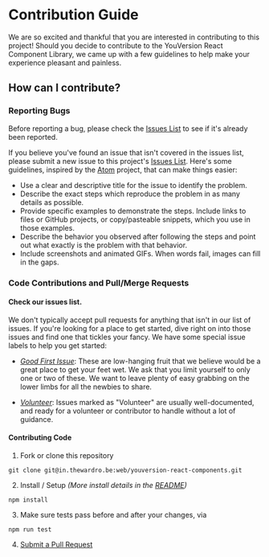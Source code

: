 # Contribution Guide

We are so excited and thankful that you are interested in contributing to this project!
Should you decide to contribute to the YouVersion React Component Library,
we came up with a few guidelines to help make your experience pleasant and painless.


## How can I contribute?


### Reporting Bugs

Before reporting a bug, please check the [Issues List][issues] to see if it's already been reported.

If you believe you've found an issue that isn't covered in the issues list, please submit a new issue to this project's [Issues List][issues]. Here's some guidelines, inspired by the  [Atom](https://github.com/atom/atom/blob/master/CONTRIBUTING.md#reporting-bugs) project, that can make things easier:

 * Use a clear and descriptive title for the issue to identify the problem.
 * Describe the exact steps which reproduce the problem in as many details as possible.
 * Provide specific examples to demonstrate the steps. Include links to files or GitHub projects, or copy/pasteable snippets, which you use in those examples.
 * Describe the behavior you observed after following the steps and point out what exactly is the problem with that behavior.
 * Include screenshots and animated GIFs. When words fail, images can fill in the gaps.


### Code Contributions and Pull/Merge Requests


#### Check our issues list.
We don't typically accept pull requests for anything that isn't in our list of issues. If you're looking for a place to get started, dive right on into those issues and find one that tickles your fancy. We have some special issue labels to help you get started:

  * *[Good First Issue](https://github.com/lifechurch/melos/issues?q=is%3Aissue+is%3Aopen+label%3A%22good+first+issue%22)*: These are low-hanging fruit that we believe would be a great place to get your feet wet. We ask that you limit yourself to only one or two of these. We want to leave plenty of easy grabbing on the lower limbs for all the newbies to share.

  * *[Volunteer](https://github.com/lifechurch/melos/issues?utf8=%E2%9C%93&q=is%3Aissue%20is%3Aopen%20label%3A%22volunteer%22%20)*: Issues marked as "Volunteer" are usually well-documented, and ready for a volunteer or contributor to handle without a lot of guidance.


#### Contributing Code

1. Fork or clone this repository

```
git clone git@in.thewardro.be:web/youversion-react-components.git
```

2. Install / Setup *(More install details in the [README](./README.md))*

```
npm install
```

3. Make sure tests pass before and after your changes, via

```
npm run test
```

4. [Submit a Pull Request](https://help.github.com/articles/creating-a-pull-request/)



[issues]: https://github.com/lifechurch/melos/issues
